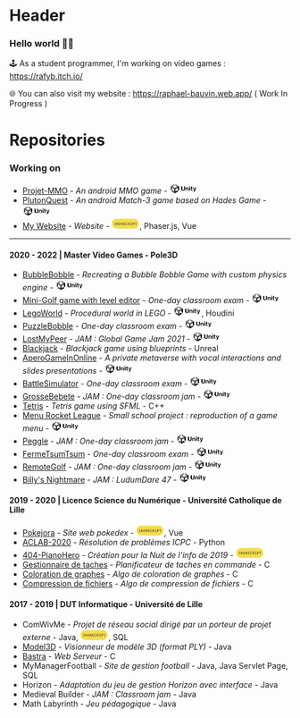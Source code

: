 # Header

### Hello world 👋🤓 

🕹️ As a student programmer, I'm working on video games : https://rafyb.itch.io/

🌐 You can also visit my website : https://raphael-bauvin.web.app/ ( Work In Progress )


# Repositories

### Working on

* [Projet-MMO](https://github.com/Rafyb/Projet-MMO) - *An android MMO game* - ![Unity](https://github.com/Rafyb/Rafyb/blob/main/unity.png)
* [PlutonQuest](https://github.com/Rafyb/PlutonQuest) - *An android Match-3 game based on Hades Game* - ![Unity](https://github.com/Rafyb/Rafyb/blob/main/unity.png)
* [My Website](https://github.com/Rafyb/Rafyb.github.io) - *Website* - ![Javascript](https://github.com/Rafyb/Rafyb/blob/main/js.png), Phaser.js, Vue

---

#### 2020 - 2022 | Master Video Games - Pole3D

* [BubbleBobble]() - *Recreating a Bubble Bobble Game with custom physics engine* - ![Unity](https://github.com/Rafyb/Rafyb/blob/main/unity.png)
* [Mini-Golf game with level editor]() - *One-day classroom exam* - ![Unity](https://github.com/Rafyb/Rafyb/blob/main/unity.png)
* [LegoWorld](https://github.com/Rafyb/LegoWorld) - *Procedural world in LEGO* - ![Unity](https://github.com/Rafyb/Rafyb/blob/main/unity.png), Houdini
* [PuzzleBobble](https://github.com/Rafyb/ctp-PuzzleBobble) - *One-day classroom exam* - ![Unity](https://github.com/Rafyb/Rafyb/blob/main/unity.png)
* [LostMyPeer](https://github.com/Rafyb/jam-LostMyPeer) - *JAM : Global Game Jam 2021* - ![Unity](https://github.com/Rafyb/Rafyb/blob/main/unity.png)
* [Blackjack](https://github.com/Rafyb/blackjack_unreal) - *Blackjack game using blueprints* - Unreal
* [AperoGameInOnline](https://github.com/Rafyb/AperoGameInOnline) - *A private metaverse with vocal interactions and slides presentations* - ![Unity](https://github.com/Rafyb/Rafyb/blob/main/unity.png)
* [BattleSimulator](https://github.com/Rafyb/ctp-BattleSimulator) - *One-day classroom exam* - ![Unity](https://github.com/Rafyb/Rafyb/blob/main/unity.png)
* [GrosseBebete](https://github.com/Rafyb/jam-GrosseBebete) - *JAM : One-day classroom jam* - ![Unity](https://github.com/Rafyb/Rafyb/blob/main/unity.png)
* [Tetris](https://github.com/Rafyb/Tetris_CPP) - *Tetris game using SFML* - C++
* [Menu Rocket League](https://github.com/Rafyb/jam-MenuRocketLeague) - *Small school project : reproduction of a game menu* - ![Unity](https://github.com/Rafyb/Rafyb/blob/main/unity.png)
* [Peggle](https://github.com/Rafyb/jam-peggle) - *JAM : One-day classroom jam* - ![Unity](https://github.com/Rafyb/Rafyb/blob/main/unity.png)
* [FermeTsumTsum](https://github.com/Rafyb/ctp-FermeTsumTsum) - *One-day classroom exam* - ![Unity](https://github.com/Rafyb/Rafyb/blob/main/unity.png)
* [RemoteGolf](https://github.com/Rafyb/jam-RemoteGolf) - *JAM : One-day classroom jam* - ![Unity](https://github.com/Rafyb/Rafyb/blob/main/unity.png)
* [Billy's Nightmare](https://github.com/Rafyb/jam-BillysNightmare) - *JAM : LudumDare 47* - ![Unity](https://github.com/Rafyb/Rafyb/blob/main/unity.png)

#### 2019 - 2020 | Licence Science du Numérique - Université Catholique de Lille

* [Pokejora](https://github.com/Rafyb/Pokejora) - *Site web pokedex* - ![Javascript](https://github.com/Rafyb/Rafyb/blob/main/js.png), Vue
* [ACLAB-2020](https://github.com/Rafyb/ACLAB-2020) - *Résolution de problèmes ICPC* - Python
* [404-PianoHero](https://github.com/Rafyb/404-PianoHero) - *Création pour la Nuit de l'info de 2019* - ![Javascript](https://github.com/Rafyb/Rafyb/blob/main/js.png)
* [Gestionnaire de taches](https://github.com/Rafyb/Gestionnaire_taches) - *Planificateur de taches en commande* - C
* [Coloration de graphes](https://github.com/Rafyb/Coloration_graphes) - *Algo de coloration de graphes* - C
* [Compression de fichiers](https://github.com/Rafyb/Transformation_de_Fourier) - *Algo de compression de fichiers* - C

#### 2017 - 2019 | DUT Informatique - Université de Lille

* ComWivMe - *Projet de réseau social dirigé par un porteur de projet externe* - Java, ![Javascript](https://github.com/Rafyb/Rafyb/blob/main/js.png), SQL
* [Model3D](https://github.com/Rafyb/Model3D) - *Visionneur de modèle 3D (format PLY)* - Java 
* [Bastra](https://github.com/Rafyb/Bastra) - *Web Serveur* - C
* MyManagerFootball - *Site de gestion football* - Java, Java Servlet Page, SQL
* Horizon - *Adaptation du jeu de gestion Horizon avec interface* - Java
* Medieval Builder - *JAM : Classroom jam* - Java
* Math Labyrinth - *Jeu pédagogique* - Java
